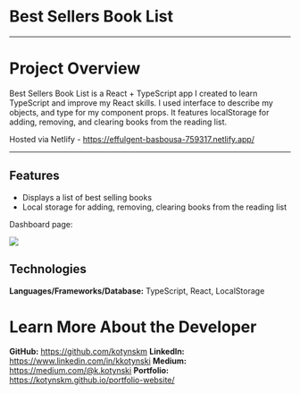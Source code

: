# Best Sellers Book List

---

# Project Overview

Best Sellers Book List is a React + TypeScript app I created to learn TypeScript and improve my React skills. I used interface to describe my objects, and type for my component props. It features localStorage for adding, removing, and clearing books from the reading list.

Hosted via Netlify - https://effulgent-basbousa-759317.netlify.app/

---

## Features

- Displays a list of best selling books
- Local storage for adding, removing, clearing books from the reading list

Dashboard page:

<div>
<img src="/src/assets/dash.png">
</div>

## Technologies

**Languages/Frameworks/Database:** TypeScript, React, LocalStorage

# <a name="about"></a>Learn More About the Developer

**GitHub:** https://github.com/kotynskm
**LinkedIn:** https://www.linkedin.com/in/kkotynski
**Medium:** https://medium.com/@k.kotynski
**Portfolio:** https://kotynskm.github.io/portfolio-website/
